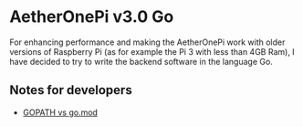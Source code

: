 # AetherOnePi v3.0 Go

For enhancing performance and making the AetherOnePi work with older versions of Raspberry Pi 
(as for example the Pi 3 with less than 4GB Ram), I have decided to try to write the
backend software in the language Go.

## Notes for developers

* [GOPATH vs go.mod](https://medium.com/mindorks/create-projects-independent-of-gopath-using-go-modules-802260cdfb51)
